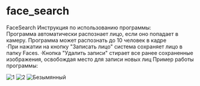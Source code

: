 # face_search
FaceSearch Инструкция по использованию программы:  
Программа автоматически распознает лицо, если оно попадает в камеру. Программа может распознать до 10 человек в кадре  
·При нажатии на кнопку "Записать лицо" система сохраняет лицо в папку Faces. 
·Кнопка "Удалить записи" стирает все ранее сохраненные изображения, освобождая место для записи новых лиц  Пример работы программы:

![1](https://user-images.githubusercontent.com/97664926/165786237-d6a4bc61-149e-40b7-947f-577e3db096e5.png)
![2](https://user-images.githubusercontent.com/97664926/165786278-b3f2072b-dd2e-4dfd-88a6-e49821e52bee.png)
![Безымянный](https://user-images.githubusercontent.com/97664926/165786357-efb90115-842e-4efa-87cc-5075f0fc3bc2.png)
